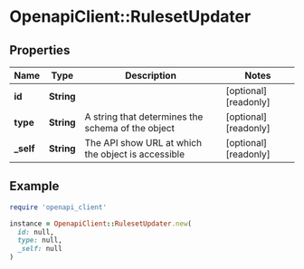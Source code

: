 # OpenapiClient::RulesetUpdater

## Properties

| Name | Type | Description | Notes |
| ---- | ---- | ----------- | ----- |
| **id** | **String** |  | [optional][readonly] |
| **type** | **String** | A string that determines the schema of the object | [optional][readonly] |
| **_self** | **String** | The API show URL at which the object is accessible | [optional][readonly] |

## Example

```ruby
require 'openapi_client'

instance = OpenapiClient::RulesetUpdater.new(
  id: null,
  type: null,
  _self: null
)
```

